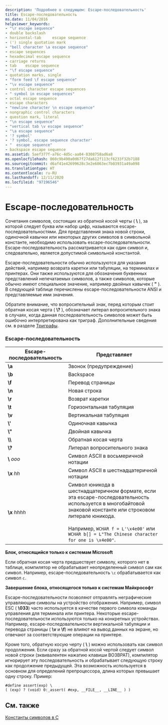 ```yaml
---
description: 'Подробнее о следующем: Escape-последовательность'
title: Escape-последовательность
ms.date: 11/04/2016
helpviewer_keywords:
- "\r escape sequence"
- double backslash
- horizontal-tab 	 escape sequence
- (') single quotation mark
- "bell character \a escape sequence"
- escape sequences
- hexadecimal escape sequence
- carriage returns
- tab 	 escape sequence
- "\f escape sequence"
- quotation marks, single
- "form feed \f escape sequence"
- "\v escape sequence"
- control character escape sequences
- " symbol in escape sequences"
- octal escape sequence
- escape characters
- "newline character \n escape sequence"
- nongraphic control characters
- question mark, literal
- "\n escape sequence"
- "vertical tab \v escape sequence"
- "\a escape sequence"
- '? symbol'
- '? symbol, escape sequence character'
- "	 escape sequence"
- backspace escape sequence
ms.assetid: 5aef377f-a76c-4d5c-aa04-8308758ad6a8
ms.openlocfilehash: 860c9b490a0d67f27da612f113cf6233f32b7188
ms.sourcegitcommit: d6af41e42699628c3e2e6063ec7b03931a49a098
ms.translationtype: HT
ms.contentlocale: ru-RU
ms.lasthandoff: 12/11/2020
ms.locfileid: "97196546"
---
```

# <a name="escape-sequences"></a>Escape-последовательность

Сочетания символов, состоящих из обратной косой черты ( **\\** ), за которой следует буква или набор цифр, называются escape-последовательностями. Для представления знака новой строки, одиночной кавычки или некоторых других символов в символьной константе, необходимо использовать escape-последовательности. Escape-последовательность рассматривается как один символ и, следовательно, является допустимой символьной константой.

Escape-последовательности обычно используются для указания действий, например возврата каретки или табуляции, на терминалах и принтерах. Они также используются для обозначения буквенных представлений непечатаемых символов, а также символов, которые обычно имеют специальное значение, например двойных кавычек ( **"** ). В следующей таблице перечислены escape-последовательности ANSI и представляемые ими значения.

Обратите внимание, что вопросительный знак, перед которым стоит обратная косая черта ( **\\?** ), обозначает литерал вопросительного знака в случаях, когда данная последовательность символов может быть ошибочно интерпретирована как триграф. Дополнительные сведения см. в разделе [Триграфы](../c-language/trigraphs.md).

### <a name="escape-sequences"></a>Escape-последовательность

|Escape-последовательность|Представляет|
|---------------------|----------------|
|**\a**|Звонок (предупреждение)|
|**\b**|Backspace|
|**\f**|Перевод страницы|
|**\n**|Новая строка|
|**\r**|Возврат каретки|
|**\t**|Горизонтальная табуляция|
|**\v**|Вертикальная табуляция|
|**\\'**|Одиночная кавычка|
|**\\"**|Двойная кавычка|
|**\\\\**|Обратная косая черта|
|**\\?**|Литерал вопросительного знака|
|**\\** *ooo*|Символ ASCII в восьмеричной нотации|
|**\x** *hh*|Символ ASCII в шестнадцатеричной нотации|
|**\x** *hhhh*|Символ юникода в шестнадцатеричном формате, если эта escape-последовательность используется в многобайтовой знаковой константе или строковом литерале юникода.<br /><br /> Например, `WCHAR f = L'\x4e00'` или `WCHAR b[] = L"The Chinese character for one is \x4e00"`.|

**Блок, относящийся только к системам Microsoft**

Если обратная косая черта предшествует символу, которого нет в таблице, компилятор не обрабатывает неопределенный символ сам как символ. Например, escape-последовательность `\c` обрабатывается как символ `c`.

**Завершение блока, относящегося только к системам Майкрософт**

Escape-последовательности позволяют отправлять неграфические управляющие символы на устройство отображения. Например, символ ESC ( **\033**) часто используется в качестве первого символа команды управления для терминала или принтера. Некоторые escape-последовательности используются только на конкретных устройствах. Например, escape-последовательности вертикальной табуляции и перевода страницы ( **\v** и **\f**) не влияют на вывод данных на экране, но отвечают за соответствующие операции на принтере.

Кроме того, обратную косую черту ( **\\** ) можно использовать как символ продолжения. Если сразу за обратной косой чертой следует символ новой строки (эквивалентен нажатию клавиши ВОЗВРАТ), компилятор игнорирует эту последовательность и обрабатывает следующую строку как продолжение предыдущей. Эта возможность используется в основном для определений препроцессора, длина которых превышает одну строку. Пример:

```
#define assert(exp) \
( (exp) ? (void) 0:_assert( #exp, __FILE__, __LINE__ ) )
```

## <a name="see-also"></a>См. также

[Константы символов в C](../c-language/c-character-constants.md)
